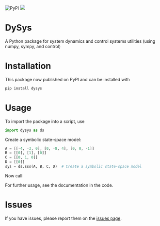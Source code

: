 ![PyPI](https://img.shields.io/pypi/v/dysys?label=pypi%20package)
![](https://readthedocs.org/projects/dysys/badge/?version=latest&style=flat)

# DySys

A Python package for system dynamics and control systems utilities (using numpy, sympy, and control)

# Installation

This package now published on PyPI and can be installed with

```python
pip install dysys
```

# Usage

To import the package into a script, use

```python
import dysys as ds
```

Create a symbolic state-space model:

```python
A = [[-4, -3, 0], [0, -8, 4], [0, 0, -1]]
B = [[0], [1], [0]]
C = [[0, 1, 0]]
D = [[0]]
sys = ds.sss(A, B, C, D)  # Create a symbolic state-space model
```

Now call

For further usage, see the documentation in the code.

# Issues

If you have issues, please report them on the [issues page](https://github.com/ricopicone/sysdynutils/issues).
